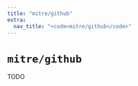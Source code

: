 ```yaml
---
title: "mitre/github"
extra:
  nav_title: "<code>mitre/github</code>"
---
```


# `mitre/github`

TODO
